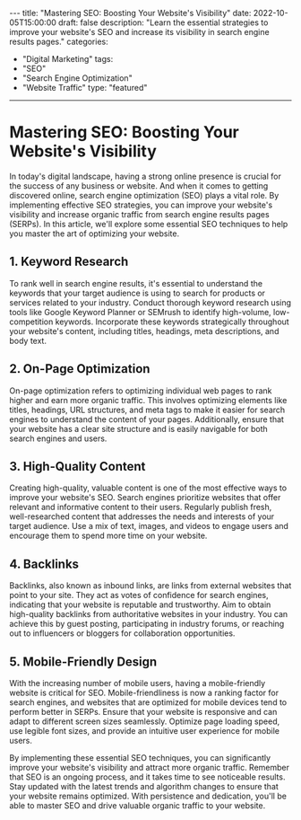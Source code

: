 --- title: "Mastering SEO: Boosting Your Website's Visibility" 
date: 2022-10-05T15:00:00 
draft: false 
description: "Learn the essential strategies to improve your website's SEO and increase its visibility in search engine results pages."
categories: 
- "Digital Marketing" 
tags: 
- "SEO" 
- "Search Engine Optimization" 
- "Website Traffic" 
type: "featured" 
---

# Mastering SEO: Boosting Your Website's Visibility

In today's digital landscape, having a strong online presence is crucial for the success of any business or website. And when it comes to getting discovered online, search engine optimization (SEO) plays a vital role. By implementing effective SEO strategies, you can improve your website's visibility and increase organic traffic from search engine results pages (SERPs). In this article, we'll explore some essential SEO techniques to help you master the art of optimizing your website.

## 1. Keyword Research

To rank well in search engine results, it's essential to understand the keywords that your target audience is using to search for products or services related to your industry. Conduct thorough keyword research using tools like Google Keyword Planner or SEMrush to identify high-volume, low-competition keywords. Incorporate these keywords strategically throughout your website's content, including titles, headings, meta descriptions, and body text.

## 2. On-Page Optimization

On-page optimization refers to optimizing individual web pages to rank higher and earn more organic traffic. This involves optimizing elements like titles, headings, URL structures, and meta tags to make it easier for search engines to understand the content of your pages. Additionally, ensure that your website has a clear site structure and is easily navigable for both search engines and users.

## 3. High-Quality Content

Creating high-quality, valuable content is one of the most effective ways to improve your website's SEO. Search engines prioritize websites that offer relevant and informative content to their users. Regularly publish fresh, well-researched content that addresses the needs and interests of your target audience. Use a mix of text, images, and videos to engage users and encourage them to spend more time on your website.

## 4. Backlinks

Backlinks, also known as inbound links, are links from external websites that point to your site. They act as votes of confidence for search engines, indicating that your website is reputable and trustworthy. Aim to obtain high-quality backlinks from authoritative websites in your industry. You can achieve this by guest posting, participating in industry forums, or reaching out to influencers or bloggers for collaboration opportunities.

## 5. Mobile-Friendly Design

With the increasing number of mobile users, having a mobile-friendly website is critical for SEO. Mobile-friendliness is now a ranking factor for search engines, and websites that are optimized for mobile devices tend to perform better in SERPs. Ensure that your website is responsive and can adapt to different screen sizes seamlessly. Optimize page loading speed, use legible font sizes, and provide an intuitive user experience for mobile users.

By implementing these essential SEO techniques, you can significantly improve your website's visibility and attract more organic traffic. Remember that SEO is an ongoing process, and it takes time to see noticeable results. Stay updated with the latest trends and algorithm changes to ensure that your website remains optimized. With persistence and dedication, you'll be able to master SEO and drive valuable organic traffic to your website.
